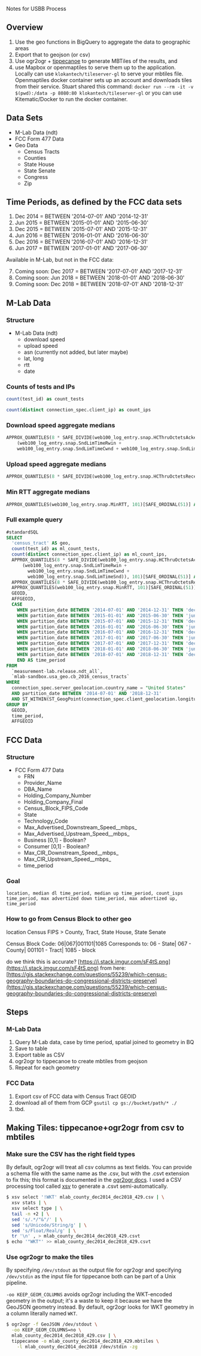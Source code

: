 Notes for USBB Process

## Overview
1. Use the geo functions in BigQuery to aggregate the data to geographic areas 
2. Export that to geojson (or csv)
3. Use ogr2ogr + [tippecanoe](https://github.com/mapbox/tippecanoe) to generate MBTiles of the results, and 
4. use Mapbox or openmaptiles to serve them up to the application. Locally can use `klokantech/tileserver-gl` to serve your mbtiles file. Openmaptiles docker container sets up an account and downloads tiles from their service. Stuart shared this command: `docker run --rm -it -v $(pwd):/data -p 8080:80 klokantech/tileserver-gl` or you can use Kitematic/Docker to run the docker container.


## Data Sets

- M-Lab Data (ndt)
- FCC Form 477 Data
- Geo Data
	- Census Tracts
	- Counties
	- State House
	- State Senate
	- Congress
	- Zip

## Time Periods, as defined by the FCC data sets

1. Dec 2014 = BETWEEN '2014-07-01' AND '2014-12-31'
2. Jun 2015 = BETWEEN '2015-01-01' AND '2015-06-30'
3. Dec 2015 = BETWEEN '2015-07-01' AND '2015-12-31'
4. Jun 2016 = BETWEEN '2016-01-01' AND '2016-06-30'
5. Dec 2016 = BETWEEN '2016-07-01' AND '2016-12-31'
6. Jun 2017 = BETWEEN '2017-01-01' AND '2017-06-30'

Available in M-Lab, but not in the FCC data:

7. Coming soon: Dec 2017 = BETWEEN '2017-07-01' AND '2017-12-31'
8. Coming soon: Jun 2018 = BETWEEN '2018-01-01' AND '2018-06-30'
9. Coming soon: Dec 2018 = BETWEEN '2018-07-01' AND '2018-12-31'

## M-Lab Data

### Structure

- M-Lab Data (ndt)
    - download speed
    - upload speed
    - asn (currently not added, but later maybe)
    - lat, long
    - rtt
    - date

### Counts of tests and IPs
```sql
count(test_id) as count_tests
```

```sql
count(distinct connection_spec.client_ip) as count_ips
```
 
### Download speed aggregate medians
```sql
APPROX_QUANTILES(8 * SAFE_DIVIDE(web100_log_entry.snap.HCThruOctetsAcked,
    (web100_log_entry.snap.SndLimTimeRwin +
    web100_log_entry.snap.SndLimTimeCwnd + web100_log_entry.snap.SndLimTimeSnd)), 101)[SAFE_ORDINAL(51)] AS download_Mbps
```
  
### Upload speed aggregate medians
```sql
APPROX_QUANTILES(8 * SAFE_DIVIDE(web100_log_entry.snap.HCThruOctetsReceived,web100_log_entry.snap.Duration), 101)[SAFE_ORDINAL(51)] AS upload_Mbps
```
  
### Min RTT aggregate medians
```sql
APPROX_QUANTILES(web100_log_entry.snap.MinRTT, 101)[SAFE_ORDINAL(51)] AS min_rtt
```

### Full example query
```sql
#standardSQL
SELECT
  'census_tract' AS geo,
  count(test_id) as ml_count_tests,
  count(distinct connection_spec.client_ip) as ml_count_ips,
  APPROX_QUANTILES(8 * SAFE_DIVIDE(web100_log_entry.snap.HCThruOctetsAcked,
      (web100_log_entry.snap.SndLimTimeRwin +
        web100_log_entry.snap.SndLimTimeCwnd +
        web100_log_entry.snap.SndLimTimeSnd)), 101)[SAFE_ORDINAL(51)] AS ml_download_Mbps,
  APPROX_QUANTILES(8 * SAFE_DIVIDE(web100_log_entry.snap.HCThruOctetsReceived,web100_log_entry.snap.Duration), 101)[SAFE_ORDINAL(51)] AS ml_upload_Mbps,
  APPROX_QUANTILES(web100_log_entry.snap.MinRTT, 101)[SAFE_ORDINAL(51)] AS ml_min_rtt,
  GEOID,
  AFFGEOID,
  CASE
    WHEN partition_date BETWEEN '2014-07-01' AND '2014-12-31' THEN 'dec_2014'
    WHEN partition_date BETWEEN '2015-01-01' AND '2015-06-30' THEN 'jun_2015'
    WHEN partition_date BETWEEN '2015-07-01' AND '2015-12-31' THEN 'dec_2015'
    WHEN partition_date BETWEEN '2016-01-01' AND '2016-06-30' THEN 'jun_2016'
    WHEN partition_date BETWEEN '2016-07-01' AND '2016-12-31' THEN 'dec_2016'
    WHEN partition_date BETWEEN '2017-01-01' AND '2017-06-30' THEN 'jun_2017'
    WHEN partition_date BETWEEN '2017-07-01' AND '2017-12-31' THEN 'dec_2017'
    WHEN partition_date BETWEEN '2018-01-01' AND '2018-06-30' THEN 'jun_2018'
    WHEN partition_date BETWEEN '2018-07-01' AND '2018-12-31' THEN 'dec_2018'
    END AS time_period
FROM
  `measurement-lab.release.ndt_all`,
  `mlab-sandbox.usa_geo.cb_2016_census_tracts`
WHERE
  connection_spec.server_geolocation.country_name = "United States"
  AND partition_date BETWEEN '2014-07-01' AND '2018-12-31'
  AND ST_WITHIN(ST_GeogPoint(connection_spec.client_geolocation.longitude , connection_spec.client_geolocation.latitude ), tract_polygons)
GROUP BY
  GEOID,
  time_period,
  AFFGEOID
```

## FCC Data

### Structure

- FCC Form 477 Data
    - FRN
    - Provider_Name
    - DBA_Name
    - Holding_Company_Number    
    - Holding_Company_Final
    - Census_Block_FIPS_Code
    - State
    - Technology_Code
    - Max_Advertised_Downstream_Speed__mbps_
    - Max_Advertised_Upstream_Speed__mbps_
    - Business [0,1] - Boolean?
    - Consumer [0,1] - Boolean?
    - Max_CIR_Downstream_Speed__mbps_
    - Max_CIR_Upstream_Speed__mbps_
    - time_period

### Goal 
`location, median dl time_period, median up time_period, count_isps time_period, max advertized down time_period, max advertized up, time_period`

### How to go from Census Block to other geo
location Census FIPS > County, Tract, State House, State Senate

Census Block Code: 06|067|001101|1085
Corresponds to: 06 - State| 067 - County| 001101 - Tract| 1085 - block

do we think this is accurate? [https://i.stack.imgur.com/sF4tS.png](https://i.stack.imgur.com/sF4tS.png)
from here: [https://gis.stackexchange.com/questions/55239/which-census-geography-boundaries-do-congressional-districts-preserve](https://gis.stackexchange.com/questions/55239/which-census-geography-boundaries-do-congressional-districts-preserve)


## Steps

### M-Lab Data

1. Query M-Lab data, case by time period, spatial joined to geometry in BQ
2. Save to table
3. Export table as CSV
4. ogr2ogr to tippecanoe to create mbtiles from geojson
6. Repeat for each geometry

### FCC Data

1. Export csv of FCC data with Census Tract GEOID
2. download all of them from GCP `gsutil cp gs://bucket/path/* ./`
3. tbd.


## Making Tiles: tippecanoe+ogr2ogr from csv to mbtiles

### Make sure the CSV has the right field types

By default, ogr2ogr will treat all csv columns as text fields.
You can provide a schema file with the same name as the .csv, but with the .csvt extension to fix this; this format is documented in the [ogr2ogr docs](https://www.gdal.org/drv_csv.html).
I used a CSV processing tool called [xsv](https://github.com/burntsushi/xsv) to generate a .csvt semi-automatically.

```sh
$ xsv select '!WKT' mlab_county_dec2014_dec2018_429.csv | \
  xsv stats | \
  xsv select type | \
  tail -n +2 | \
  sed 's/.*/"&"/' | \
  sed 's/Unicode/String/g' | \
  sed 's/Float/Real/g' | \
  tr '\n' , > mlab_county_dec2014_dec2018_429.csvt
$ echo '"WKT"' >> mlab_county_dec2014_dec2018_429.csvt
```

### Use ogr2ogr to make the tiles

By specifying `/dev/stdout` as the output file for ogr2ogr and specifying `/dev/stdin` as the input file for tippecanoe both can be part of a Unix pipeline.

`-oo KEEP_GEOM_COLUMNS` avoids ogr2ogr including the WKT-encoded geometry in the output; it's a waste to keep it because we have the GeoJSON geometry instead.
By default, ogr2ogr looks for WKT geometry in a column literally named `WKT`.

```sh
$ ogr2ogr -f GeoJSON /dev/stdout \
  -oo KEEP_GEOM_COLUMNS=no \
  mlab_county_dec2014_dec2018_429.csv | \
  tippecanoe -o mlab_county_dec2014_dec2018_429.mbtiles \
    -l mlab_county_dec2014_dec2018 /dev/stdin -zg
```

